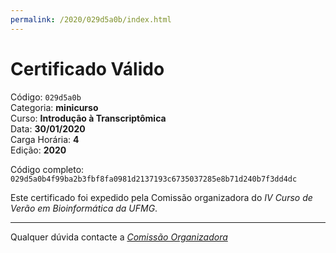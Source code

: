 ```yaml
---
permalink: /2020/029d5a0b/index.html
---
```


# Certificado Válido

Código: `029d5a0b`<br>
Categoria: **minicurso**<br>
Curso: **Introdução à Transcriptômica**<br>
Data: **30/01/2020**<br>
Carga Horária: **4**<br>
Edição: **2020**<br>


Código completo: `029d5a0b4f99ba2b3fbf8fa0981d2137193c6735037285e8b71d240b7f3dd4dc`


Este certificado foi expedido pela Comissão organizadora do *IV Curso de Verão em Bioinformática da UFMG*.

----

Qualquer dúvida contacte a [_Comissão Organizadora_](<mailto:cursobioinfoufmg@gmail.com$subject=[Certificados]>)

